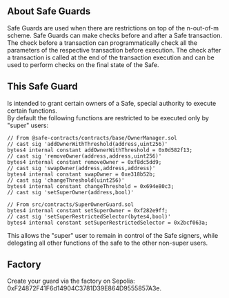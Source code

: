 ## About Safe Guards

Safe Guards are used when there are restrictions on top of the n-out-of-m scheme.
Safe Guards can make checks before and after a Safe transaction. The check before a transaction can programmatically check all the parameters of the respective transaction before execution. The check after a transaction is called at the end of the transaction execution and can be used to perform checks on the final state of the Safe.

## This Safe Guard

Is intended to grant certain owners of a Safe, special authority to execute certain functions.    
By default the following functions are restricted to be executed only by "super" users:  
``` 
// From @safe-contracts/contracts/base/OwnerManager.sol
// cast sig 'addOwnerWithThreshold(address,uint256)'
bytes4 internal constant addOwnerWithThreshold = 0x0d582f13;
// cast sig 'removeOwner(address,address,uint256)'
bytes4 internal constant removeOwner = 0xf8dc5dd9;
// cast sig 'swapOwner(address,address,address)'
bytes4 internal constant swapOwner = 0xe318b52b;
// cast sig 'changeThreshold(uint256)'
bytes4 internal constant changeThreshold = 0x694e80c3;
// cast sig 'setSuperOwner(address,bool)'

// From src/contracts/SuperOwnerGuard.sol
bytes4 internal constant setSuperOwner = 0xf282e9ff;
// cast sig 'setSuperRestrictedSelector(bytes4,bool)'
bytes4 internal constant setSuperRestrictedSelector = 0x2bcf063a;
```
This allows the "super" user to remain in control of the Safe signers, while delegating all other functions of the safe to the other non-super users.

## Factory

Create your guard via the factory on Sepolia: 0xF24872F41F6d14904C3781D39E864D9555857A3e.   

